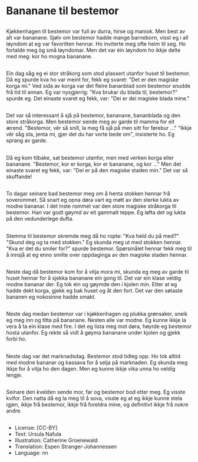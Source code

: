 # Bananane til bestemor

##
Kjøkkenhagen til bestemor var full av durra, hirse og maniok. Men best av alt var bananane. Sjølv om bestemor hadde mange barneborn, visst eg i all løyndom at eg var favoritten hennar. Ho inviterte meg ofte heim til seg. Ho fortalde meg òg små løyndomar. Men det var éin løyndom ho ikkje delte med meg: kor ho mogna bananane.

##
Ein dag såg eg ei stor stråkorg som stod plassert utanfor huset til bestemor. Då eg spurde kva ho var meint for, fekk eg svaret: "Det er den magiske korga mi." Ved sida av korga var det fleire bananblad som bestemor snudde frå tid til annan. Eg var nysgjerrig: "Kva brukar du blada til, bestemor?" spurde eg. Det einaste svaret eg fekk, var: "Dei er dei magiske blada mine."

##
Det var så interessant å sjå på bestemor, bananane, bananblada og den store stråkorga. Men bestemor sende meg av garde til mamma for eit ærend. "Bestemor, vêr så snill, la meg få sjå på men sitt for førebur …" "Ikkje vêr såg sta, jenta mi, gjer det du har vorte bede om", insisterte ho. Eg sprang av garde.

##
Då eg kom tilbake, sat bestemor utanfor, men med verken korga eller bananane. "Bestemor, kor er korga, kor er bananane, og kor …" Men det einaste svaret eg fekk, var: "Dei er på den magiske staden min." Det var så skuffande!

##
To dagar seinare bad bestemor meg om å henta stokken hennar frå soverommet. Så snart eg opna døra vart eg møtt av den sterke lukta av modne bananar. I det inste rommet var den store magiske stråkorga til bestemor. Han var godt gøymd av eit gammalt teppe. Eg løfta det og lukta på den vedunderlege dufta.

##
Stemma til bestemor skremde meg då ho ropte: "Kva held du på med?" "Skund deg og ta med stokken." Eg skunda meg ut med stokken hennar. "Kva er det du smiler for?" spurde bestemor. Spørsmålet hennar fekk meg til å innsjå at eg enno smilte over oppdaginga av den magiske staden hennar.

##
Neste dag då bestemor kom for å vitja mora mi, skunda eg meg av garde til huset hennar for å sjekka bananane ein gong til. Det var ein klase veldig modne bananar der. Eg tok éin og gøymde den i kjolen min. Etter at eg hadde dekt korga, gjekk eg bak huset og åt den fort. Det var den søtaste bananen eg nokosinne hadde smakt.

##
Neste dag medan bestemor var i kjøkkenhagen og plukka grønsaker, sneik eg meg inn og titta på bananane. Nesten alle var modne. Eg kunne ikkje la vera å ta ein klase med fire. I det eg lista meg mot døra, høyrde eg bestemor hosta utanfor. Eg rekte så vidt å gøyma bananane under kjolen og gjekk forbi ho.

##
Neste dag var det marknadsdag. Bestemor stod tidleg opp. Ho tok alltid med modne bananar og kassava for å selja på marknaden. Eg skunda meg ikkje for å vitja ho den dagen. Men eg kunne ikkje vika unna ho veldig lengje.

##
Seinare den kvelden sende mor, far og bestemor bod etter meg. Eg visste kvifor. Den natta då eg la meg til å sova, visste eg at eg ikkje kunne stela igjen, ikkje frå bestemor, ikkje frå foreldra mine, og definitivt ikkje frå nokre andre.

##
* License: [CC-BY]
* Text: Ursula Nafula
* Illustration: Catherine Groenewald
* Translation: Espen Stranger-Johannessen
* Language: nn

